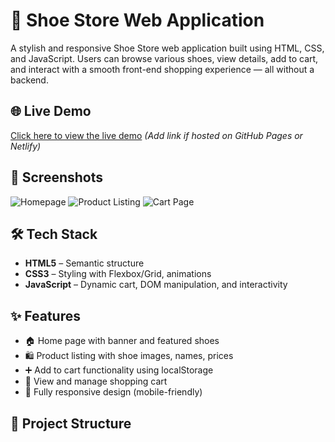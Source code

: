 # 👟 Shoe Store Web Application

A stylish and responsive Shoe Store web application built using HTML, CSS, and JavaScript. Users can browse various shoes, view details, add to cart, and interact with a smooth front-end shopping experience — all without a backend.

## 🌐 Live Demo

[Click here to view the live demo](#) *(Add link if hosted on GitHub Pages or Netlify)*

## 📸 Screenshots

![Homepage](screenshots/homepage.png)
![Product Listing](screenshots/products.png)
![Cart Page](screenshots/cart.png)

## 🛠️ Tech Stack

- **HTML5** – Semantic structure
- **CSS3** – Styling with Flexbox/Grid, animations
- **JavaScript** – Dynamic cart, DOM manipulation, and interactivity

## ✨ Features

- 🏠 Home page with banner and featured shoes
- 🛍️ Product listing with shoe images, names, prices
- ➕ Add to cart functionality using localStorage
- 🛒 View and manage shopping cart
- 📱 Fully responsive design (mobile-friendly)

## 📁 Project Structure

